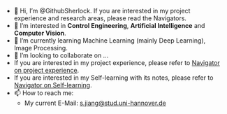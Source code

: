 - 👋 Hi, I’m @GithubSherlock. If you are interested in my project experience and research areas, please read the Navigators.
- 👀 I’m interested in **Control Engineering**, **Artificial Intelligence** and **Computer Vision**.
- 🌱 I’m currently learning Machine Learning (mainly Deep Learning), Image Processing.
- 💞️ I’m looking to collaborate on ...
- If you are interested in my project experience, please refer to [Navigator on project experience](https://github.com/GithubSherlock/GithubSherlock/blob/main/NAVIGATOR%20ON%20PROJECT%20EXPERIENCE.md).
- If you are interested in my Self-learning with its notes, please refer to [Navigator on Self-learning](https://github.com/GithubSherlock/GithubSherlock/blob/main/NAVIGATOR%20ON%20SELF-LEARNING.md).
- 📫 How to reach me:
  - My current E-Mail: s.jiang@stud.uni-hannover.de

<!---
GithubSherlock/GithubSherlock is a ✨ special ✨ repository because its `README.md` (this file) appears on your GitHub profile.
You can click the Preview link to take a look at your changes.
--->
